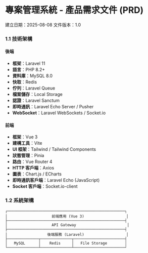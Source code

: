 # 專案管理系統 - 產品需求文件 (PRD)

建立日期：2025-08-08
文件版本：1.0  

### 1.1 技術架構

#### 後端
- **框架**：Laravel 11
- **語言**：PHP 8.2+
- **資料庫**：MySQL 8.0
- **快取**：Redis
- **佇列**：Laravel Queue
- **檔案儲存**：Local Storage
- **認證**：Laravel Sanctum
- **即時通訊**：Laravel Echo Server / Pusher
- **WebSocket**：Laravel WebSockets / Socket.io

#### 前端
- **框架**：Vue 3
- **建構工具**：Vite
- **UI 框架**：Tailwind / Tailwind Components
- **狀態管理**：Pinia
- **路由**：Vue Router 4
- **HTTP 客戶端**：Axios
- **圖表**：Chart.js / ECharts
- **即時通訊客戶端**：Laravel Echo (JavaScript)
- **Socket 客戶端**：Socket.io-client

### 1.2 系統架構

```
┌─────────────────────────────────────────────────────┐
│                    前端應用 (Vue 3)                   │
├─────────────────────────────────────────────────────┤
│                    API Gateway                       │
├─────────────────────────────────────────────────────┤
│                  後端服務 (Laravel)                   │
├──────────────┬──────────────┬───────────────────────┤
│   MySQL      │    Redis     │   File Storage        │
└──────────────┴──────────────┴───────────────────────┘
```
